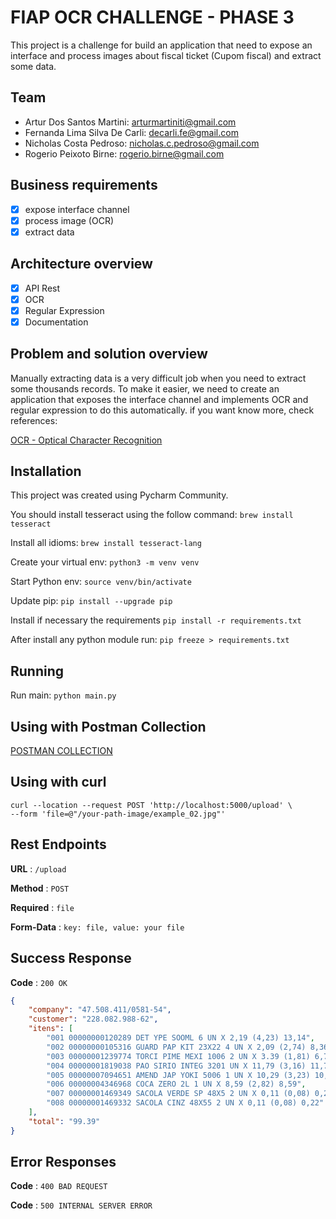 # FIAP OCR CHALLENGE - PHASE 3
This project is a challenge for build an application that need to expose an interface and process images about fiscal ticket (Cupom fiscal) and extract some data.


## Team
 - Artur Dos Santos Martini: arturmartiniti@gmail.com
 - Fernanda Lima Silva De Carli: decarli.fe@gmail.com
 - Nicholas Costa Pedroso: nicholas.c.pedroso@gmail.com
 - Rogerio Peixoto Birne: rogerio.birne@gmail.com


## Business requirements
- [x] expose interface channel
- [x] process image (OCR) 
- [x] extract data

## Architecture overview 
- [x] API Rest
- [x] OCR
- [x] Regular Expression
- [x] Documentation

## Problem and solution overview
Manually extracting data is a very difficult job when you need to extract some thousands records.
To make it easier, we need to create an application that exposes the interface channel and implements OCR and regular expression to do this automatically.
if you want know more, check references:

[OCR - Optical Character Recognition](https://en.wikipedia.org/wiki/Optical_character_recognition)



## Installation

This project was created using Pycharm Community.

You should install tesseract using the follow command:
```brew install tesseract```

Install all idioms:
```brew install tesseract-lang```

Create your virtual env:
```python3 -m venv venv```

Start Python env:
```source venv/bin/activate```

Update pip:
```pip install --upgrade pip```

Install if necessary the requirements
```pip install -r requirements.txt```

After install any python module run:
```pip freeze > requirements.txt```

## Running

Run main:
```python main.py```


## Using with Postman Collection
[POSTMAN COLLECTION](tools/OCR_collection.json)

## Using with curl
```shell
curl --location --request POST 'http://localhost:5000/upload' \
--form 'file=@"/your-path-image/example_02.jpg"'
```

## Rest Endpoints

**URL** : `/upload`

**Method** : `POST`

**Required** :  `file`

**Form-Data** : `key: file, value: your file`


## Success Response

**Code** : `200 OK`

```json
{
    "company": "47.508.411/0581-54",
    "customer": "228.082.988-62",
    "itens": [
        "001 00000000120289 DET YPE SOOML 6 UN X 2,19 (4,23) 13,14",
        "002 00000000105316 GUARD PAP KIT 23X22 4 UN X 2,09 (2,74) 8,36",
        "003 00000001239774 TORCI PIME MEXI 1006 2 UN X 3.39 (1,81) 6,78",
        "004 00000001819038 PAO SIRIO INTEG 3201 UN X 11,79 (3,16) 11,79",
        "005 00000007094651 AMEND JAP YOKI 5006 1 UN X 10,29 (3,23) 10,29",
        "006 00000004346968 COCA ZERO 2L 1 UN X 8,59 (2,82) 8,59",
        "007 00000001469349 SACOLA VERDE SP 48X5 2 UN X 0,11 (0,08) 0,22",
        "008 00000001469332 SACOLA CINZ 48X55 2 UN X 0,11 (0,08) 0,22"
    ],
    "total": "99.39"
}
```

## Error Responses

**Code** : `400 BAD REQUEST`

**Code** : `500 INTERNAL SERVER ERROR`
